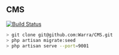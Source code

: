 ## CMS

[![Build Status](https://travis-ci.org/Warra/CMS.svg?token=Pa5SXswKxN1VZxnw1Fqp)](https://travis-ci.org/Warra/CMS)

```sh
> git clone git@github.com:Warra/CMS.git
> php artisan migrate:seed
> php artisan serve --port=9001
```